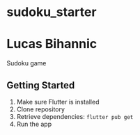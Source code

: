 # sudoku_starter 

# Lucas Bihannic

Sudoku game

## Getting Started

1. Make sure Flutter is installed
2. Clone repository
3. Retrieve dependencies: `flutter pub get`
4. Run the app